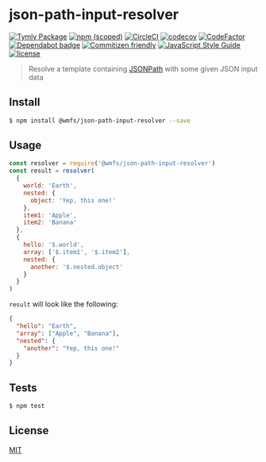 # json-path-input-resolver
[![Tymly Package](https://img.shields.io/badge/tymly-package-blue.svg)](https://tymly.io/) [![npm (scoped)](https://img.shields.io/npm/v/@wmfs/json-path-input-resolver.svg)](https://www.npmjs.com/package/@wmfs/json-path-input-resolver) [![CircleCI](https://circleci.com/gh/wmfs/json-path-input-resolver.svg?style=svg)](https://circleci.com/gh/wmfs/json-path-input-resolver) [![codecov](https://codecov.io/gh/wmfs/json-path-input-resolver/branch/master/graph/badge.svg)](https://codecov.io/gh/wmfs/json-path-input-resolver) [![CodeFactor](https://www.codefactor.io/repository/github/wmfs/json-path-input-resolver/badge)](https://www.codefactor.io/repository/github/wmfs/json-path-input-resolver) [![Dependabot badge](https://img.shields.io/badge/Dependabot-active-brightgreen.svg)](https://dependabot.com/) [![Commitizen friendly](https://img.shields.io/badge/commitizen-friendly-brightgreen.svg)](http://commitizen.github.io/cz-cli/) [![JavaScript Style Guide](https://img.shields.io/badge/code_style-standard-brightgreen.svg)](https://standardjs.com) [![license](https://img.shields.io/github/license/mashape/apistatus.svg)](https://github.com/wmfs/tymly/blob/master/packages/pg-concat/LICENSE)
> Resolve a template containing [JSONPath](https://www.npmjs.com/package/jsonpath) with some given JSON input data

## <a name="install"></a>Install
```bash
$ npm install @wmfs/json-path-input-resolver --save
```

## <a name="usage"></a>Usage
```javascript
const resolver = require('@wmfs/json-path-input-resolver')
const result = resolver(
  {
    world: 'Earth',
    nested: {
      object: 'Yep, this one!'
    },
    item1: 'Apple',
    item2: 'Banana'
  },
  {
    hello: '$.world',
    array: ['$.item1', '$.item2'],
    nested: {
      another: '$.nested.object'
    }
  }
)
```

`result` will look like the following:
```json
{
  "hello": "Earth",
  "array": ["Apple", "Banana"],
  "nested": {
    "another": "Yep, this one!"
  }
}
```

## <a name="tests"></a>Tests
```bash
$ npm test
```

## <a name="license"></a>License
[MIT](https://github.com/wmfs/tymly/packages/json-path-input-resolver/blob/master/LICENSE)
